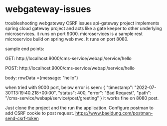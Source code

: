 # webgateway-issues
troubleshooting webgateway CSRF issues
api-gateway project implements spring cloud gateway project and acts like a gate keeper to other underlying microservices.
it runs on port 9000.
microservices is a sample rest microservice build on spring web mvc. It runs on port 8080.

sample end points:

GET:
http://localhost:9000/cms-service/webapi/service/hello

POST:
http://localhost:9000/cms-service/webapi/service/hello

body:
rowData ={message: "hello"}

when tried with 9000 port, below error is seen:
{
    "timestamp": "2022-07-30T13:19:40.218+00:00",
    "status": 400,
    "error": "Bad Request",
    "path": "/cms-service/webapi/service/post/greeting"
}
it works fine on 8080 post.

Just clone the project and the run the application. Configure postman to add CSRF cookie to post request. 
https://www.baeldung.com/postman-send-csrf-token
